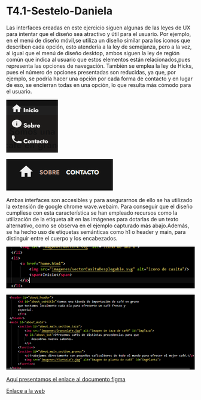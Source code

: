 # T4.1-Sestelo-Daniela
Las interfaces creadas en este ejercicio siguen algunas de las leyes de UX para intentar que el diseño sea atractivo y útil para el usuario. Por ejemplo, en el menú de diseño móvil,se utiliza un diseño similar para los iconos que describen cada opción, esto atendería a la ley de semejanza, pero a la vez, al igual que el menú de diseño desktop, ambos siguen la ley de región común que indica al usuario que estos elementos están relacionados,pues representa las opciones de navegación. También se emplea la ley de Hicks, pues el número de opciones presentadas son reducidas, ya que, por ejemplo, se podría hacer una opción por cada forma de contacto y en lugar de eso, se encierran todas en una opción, lo que resulta más cómodo para el usuario.

![ley  de semejanza](imagenesLeyesUX/leySemejanza.png)

![ley de región común](imagenesLeyesUX/leyRegionComun.png)






Ambas interfaces son accesibles y para asegurarnos de ello se ha utilizado la extensión de google chrome wave.webaim. Para conseguir que el diseño cumpliese con esta característica se han empleado recursos como la utilización de la etiqueta alt en las imágenes para dotarlas de un texto alternativo, como se observa en el ejemplo capturado más abajo.Además, se ha hecho uso de etiquetas semánticas como  h1 o header y main, para distinguir entre el cuerpo y los encabezados.

![uso etiqueta alt](imagenesEjemplosAccesibilidad/imagenEtiquetaAlt.png)

![uso etiquetas semánticas](imagenesEjemplosAccesibilidad/imagenEtiquetaSemantica.png)




[Aquí presentamos el enlace al documento figma](https://www.figma.com/file/0dUD4ZtkmSN1AnuwT1pbOa/T4.1SesteloDaniela?type=design&mode=design&t=mRS3LgBdBVBZc2O1-1)


[Enlace a la web](https://danielasestelod.github.io/home.html)

